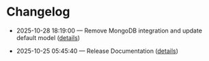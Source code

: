 # Changelog

- 2025-10-28 18:19:00 — Remove MongoDB integration and update default model ([details](docs/changes/2025-10-28_18-19-00.md))


- 2025-10-25 05:45:40 — Release Documentation ([details](docs/changes/2025-10-25_05-45-40.md))